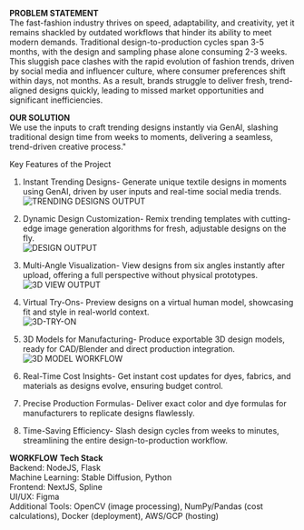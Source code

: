**PROBLEM STATEMENT**\
The fast-fashion industry thrives on speed, adaptability, and creativity, yet it remains shackled by outdated workflows that hinder its ability to meet modern demands. Traditional design-to-production cycles span 3-5 months, with the design and sampling phase alone consuming 2-3 weeks. This sluggish pace clashes with the rapid evolution of fashion trends, driven by social media and influencer culture, where consumer preferences shift within days, not months. As a result, brands struggle to deliver fresh, trend-aligned designs quickly, leading to missed market opportunities and significant inefficiencies.

**OUR SOLUTION**\
We use the inputs to craft trending designs instantly via GenAI, slashing traditional design time from weeks to moments, delivering a seamless, trend-driven creative process."

Key Features of the Project
1. Instant Trending Designs- Generate unique textile designs in moments using GenAI, driven by user inputs and real-time social media trends.  
![TRENDING DESIGNS OUTPUT](https://github.com/user-attachments/assets/b5054b03-1e8a-4ab4-9e9b-9c9d10ff2489)

2. Dynamic Design Customization- Remix trending templates with cutting-edge image generation algorithms for fresh, adjustable designs on the fly.  
  ![DESIGN OUTPUT](https://github.com/user-attachments/assets/9b83fd4d-ebeb-4e91-a1a5-0dc94219e01c)

3. Multi-Angle Visualization- View designs from six angles instantly after upload, offering a full perspective without physical prototypes.  
![3D VIEW OUTPUT](https://github.com/user-attachments/assets/1ebf2ec9-290b-4f7f-a40b-ba3bbb86ae93)

4. Virtual Try-Ons- Preview designs on a virtual human model, showcasing fit and style in real-world context.  
![3D-TRY-ON](https://github.com/user-attachments/assets/06651233-6153-433c-9218-5d368ff23758)

5. 3D Models for Manufacturing- Produce exportable 3D design models, ready for CAD/Blender and direct production integration.  
![3D MODEL WORKFLOW](https://github.com/user-attachments/assets/1a02d4da-f9ad-456e-9d98-9c2f090b6a94)

6. Real-Time Cost Insights- Get instant cost updates for dyes, fabrics, and materials as designs evolve, ensuring budget control.  
7. Precise Production Formulas- Deliver exact color and dye formulas for manufacturers to replicate designs flawlessly.  
8. Time-Saving Efficiency- Slash design cycles from weeks to minutes, streamlining the entire design-to-production workflow.

**WORKFLOW**
**Tech Stack**\
Backend: NodeJS, Flask\
Machine Learning: Stable Diffusion, Python\
Frontend: NextJS, Spline\
UI/UX: Figma\
Additional Tools: OpenCV (image processing), NumPy/Pandas (cost calculations), Docker (deployment), AWS/GCP (hosting)
